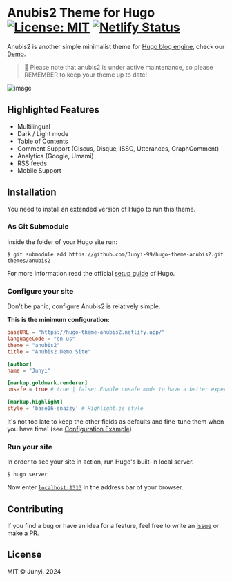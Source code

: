 # Anubis2 Theme for Hugo [![License: MIT](https://img.shields.io/badge/License-MIT-green.svg)](https://opensource.org/licenses/MIT) [![Netlify Status](https://api.netlify.com/api/v1/badges/750dfb45-73dc-4a96-8920-e701e0196959/deploy-status)](https://app.netlify.com/sites/hugo-theme-anubis2/deploys)

Anubis2 is another simple minimalist theme for [Hugo blog engine](https://gohugo.io/), check our [Demo](https://www.junyi.dev/).

> 📝 Please note that anubis2 is under active maintenance, so please REMEMBER to keep your theme up to date!
>

![image](https://github.com/Junyi-99/hugo-theme-anubis2/assets/14367694/8d9a591b-e168-4328-a770-eb2e8f04f657)

## Highlighted Features

- Multilingual
- Dark / Light mode
- Table of Contents
- Comment Support (Giscus, Disque, ISSO, Utterances, GraphComment)
- Analytics (Google, Umami)
- RSS feeds
- Mobile Support

## Installation

You need to install an extended version of Hugo to run this theme.

### As Git Submodule

Inside the folder of your Hugo site run:

    $ git submodule add https://github.com/Junyi-99/hugo-theme-anubis2.git themes/anubis2

For more information read the official [setup guide](https://gohugo.io/overview/installing/) of Hugo.

### Configure your site

Don't be panic, configure Anubis2 is relatively simple.

**This is the minimum configuration:**

```toml
baseURL = "https://hugo-theme-anubis2.netlify.app/"
languageCode = "en-us"
theme = "anubis2"
title = "Anubis2 Demo Site"

[author]
name = "Junyi"

[markup.goldmark.renderer]
unsafe = true # true | false; Enable unsafe mode to have a better experience

[markup.highlight]
style = 'base16-snazzy' # Highlight.js style
```

It's not too late to keep the other fields as defaults and fine-tune them when you have time! (see [Configuration Example](https://github.com/Junyi-99/hugo-theme-anubis2/wiki/Configuration-Example))

### Run your site

In order to see your site in action, run Hugo's built-in local server.

`$ hugo server`

Now enter [`localhost:1313`](http://localhost:1313/) in the address bar of your browser.

## Contributing

If you find a bug or have an idea for a feature, feel free to write an [issue](https://github.com/Junyi-99/hugo-theme-anubis2/issues) or make a PR.

## License
MIT © Junyi, 2024

